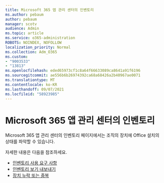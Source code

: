 ```yaml
---
title: Microsoft 365 앱 관리 센터의 인벤토리
ms.author: pebaum
author: pebaum
manager: scotv
audience: Admin
ms.topic: article
ms.service: o365-administration
ROBOTS: NOINDEX, NOFOLLOW
localization_priority: Normal
ms.collection: Adm_O365
ms.custom:
- "9003533"
- "13813"
ms.openlocfilehash: eded65973cf1c8a64f66633089ca8641a91f6196
ms.sourcegitcommit: ae556b6b26974392ca68a68426a2b40967ae0071
ms.translationtype: MT
ms.contentlocale: ko-KR
ms.lasthandoff: 09/07/2021
ms.locfileid: "58923985"
---
```

# <a name="inventory-in-microsoft-365-apps-admin-center"></a>Microsoft 365 앱 관리 센터의 인벤토리

Microsoft 365 앱 [](https://docs.microsoft.com/deployoffice/admincenter/inventory) 관리 센터의 인벤토리 페이지에서는 조직의 장치에 Office 설치의 상태를 파악할 수 있습니다. 

자세한 내용은 다음을 참조하세요.

- [인벤토리 사용 요구 사항](https://docs.microsoft.com/deployoffice/admincenter/inventory#requirements-for-using-inventory)
- [인벤토리 보기 내보내기](https://docs.microsoft.com/deployoffice/admincenter/inventory#export-inventory-views)
- [장치 누락 또는 중복](https://docs.microsoft.com/deployoffice/admincenter/inventory#missing-or-duplicate-devices)